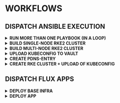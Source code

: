 # WORKFLOWS

## DISPATCH ANSIBLE EXECUTION

<details><summary><b>RUN MORE THAN ONE PLAYBOOK (IN A LOOP)</b></summary>

| NAME              | DESCRIPTION               | EXAMPLES                                                                            |
|-------------------|---------------------------|-------------------------------------------------------------------------------------|
| INVENTORY         | inventory file as string  | manager-proxmox-dev.labul.sva.de |
| PLAYBOOK NAME     | name/path of playbook     | sthings.base_os.setup, sthings.container.tools                                                           |
| EXTRA VARS        | ansible vars (extra vars) |  |
| PRIVATE KEY       | vault secret path         | ssh/data/sthings:privateKey                                                         |
| REQUIREMENTS FILE | path to requirements file | ansible/requirements.yaml                                                           |

</details>

<details><summary><b>BUILD SINGLE-NODE RKE2 CLUSTER</b></summary>

| NAME              | DESCRIPTION               | EXAMPLES                                                                            |
|-------------------|---------------------------|-------------------------------------------------------------------------------------|
| INVENTORY         | inventory file as string  | [initial_master_node]+manager-proxmox-dev.labul.sva.de+[additional_master_nodes]    |
| PLAYBOOK NAME     | name/path of playbook     | sthings.deploy_rke.rke2                                                             |
| EXTRA VARS        | ansible vars (extra vars) | -e cluster_setup=singlenode -e rke2_k8s_version=1.28.9 -e rke2_release_kind=rke2r1 |
| PRIVATE KEY       | vault secret path         | ssh/data/sthings:privateKey                                                         |
| REQUIREMENTS FILE | path to requirements file | ansible/requirements.yaml                                                           |

</details>

<details><summary><b>BUILD MULTI-NODE RKE2 CLUSTER</b></summary>

| NAME              | DESCRIPTION               | EXAMPLES                                                                            |
|-------------------|---------------------------|-------------------------------------------------------------------------------------|
| INVENTORY         | inventory file as string  | [initial_master_node]+manager-proxmox-dev.labul.sva.de+[additional_master_nodes]+manager-proxmox-dev-2.labul.sva.de+manager-proxmox-dev-3.labul.sva.de+    |
| PLAYBOOK NAME     | name/path of playbook     | sthings.deploy_rke.rke2                                                             |
| EXTRA VARS        | ansible vars (extra vars) | -e cluster_setup=multinode |
| PRIVATE KEY       | vault secret path         | ssh/data/sthings:privateKey                                                         |
| REQUIREMENTS FILE | path to requirements file | ansible/requirements.yaml                                                           |

</details>

<details><summary><b>UPLOAD KUBECONFIG TO VAULT</b></summary>

| NAME              | DESCRIPTION               | EXAMPLES                                                                            |
|-------------------|---------------------------|-------------------------------------------------------------------------------------|
| INVENTORY         | inventory file as string  | [initial_master_node]+sandiego2.labul.sva.de+ |
| PLAYBOOK NAME     | name/path of playbook     | ansible/playbooks/upload-kubeconfig-vault.yaml |
| EXTRA VARS        | ansible vars (extra vars) | -e kubeconfig_path=/etc/rancher/rke2/rke2.yaml -e secret_path_kubeconfig=kubeconfigs -e cluster_name=sandiego2 -e target_host=sandiego2 |
| PRIVATE KEY       | vault secret path         | ssh/data/sthings:privateKey                                                         |
| REQUIREMENTS FILE | path to requirements file | ansible/requirements.yaml                                                           |

</details>

<details><summary><b>CREATE PDNS-ENTRY</b></summary>

| NAME              | DESCRIPTION               | EXAMPLES                                                                            |
|-------------------|---------------------------|-------------------------------------------------------------------------------------|
| INVENTORY         | inventory file as string  | localhost |
| PLAYBOOK NAME     | name/path of playbook     | ansible/playbooks/pdns-ingress-entry.yaml |
| EXTRA VARS        | ansible vars (extra vars) | -e hostname=losangeles5 -e ip_address=10.31.103.19 -e entry_zone=sthings-vsphere.labul.sva.de. -e pdns_url=https://pdns-vsphere.labul.sva.de:8443 |
| PRIVATE KEY       | vault secret path         | ssh/data/sthings:privateKey                                                         |
| REQUIREMENTS FILE | path to requirements file | ansible/requirements.yaml                                                           |

</details>

<details><summary><b>CREATE RKE CLUSTER + UPLOAD OF KUBECONFIG</b></summary>

| NAME              | DESCRIPTION               | EXAMPLES                                                                            |
|-------------------|---------------------------|-------------------------------------------------------------------------------------|
| INVENTORY         | inventory file as string  | [initial_master_node]+fluxdev-2.labul.sva.de+[additional_master_nodes]+fluxdev-2-2.labul.sva.de+fluxdev-3.labul.sva.de+ |
| PLAYBOOK NAME     | name/path of playbook     | sthings.deploy_rke.rke2,ansible/playbooks/upload-kubeconfig-vault.yaml |
| EXTRA VARS        | ansible vars (extra vars) | -e cluster_setup=multinode -e kubeconfig_path=/etc/rancher/rke2/rke2.yaml -e secret_path_kubeconfig=kubeconfigs -e cluster_name=fluxdev-2 -e target_host=fluxdev-2 -e rke2_k8s_version=1.28.9 -e rke2_release_kind=rke2r1 |
| PRIVATE KEY       | vault secret path         | ssh/data/sthings:privateKey                                                         |
| REQUIREMENTS FILE | path to requirements file | ansible/requirements.yaml                                                           |

</details>


## DISPATCH FLUX APPS

<details><summary><b>DEPLOY BASE INFRA</b></summary>

| NAME              | DESCRIPTION               | EXAMPLES                                                                            |
|-------------------|---------------------------|-------------------------------------------------------------------------------------|
| CLUSTER-NAME      | name of target flux cluster | sandiego2 |
| APPS              | name of flux apps           | longhorn; nfs-csi; metallb; ingress-nginx; cert-manager |
| VALUES            | app/cluster specific values | metallbIPRange=10.31.103.19-10.31.103.20 |

</details>


<details><summary><b>DEPLOY APP</b></summary>

| NAME              | DESCRIPTION               | EXAMPLES                                                                            |
|-------------------|---------------------------|-------------------------------------------------------------------------------------|
| CLUSTER-NAME      | name of target flux cluster | sandiego2 |
| APP-NAMES         | name of flux apps | zot; openebs |
| VALUES            | app/cluster specific values | clusterIngressDomain=sandiego2.sthings-vsphere.labul.sva.de, clusterStorageClass=nfs4-csi |

# CICD CLUSTER

| NAME              | DESCRIPTION               | EXAMPLES                                                                            |
|-------------------|---------------------------|-------------------------------------------------------------------------------------|
| CLUSTER-NAME      | name of target flux cluster | sandiego2 |
| APP-NAMES         | name of flux apps | tekton; openebs; nfs-csi; gitlab-runner; flux-notifications; gh-arc; gh-arc; gh-rss |
| VALUES            | app/cluster specific values | fluxRepoURL=https://github.com/stuttgart-things/stuttgart-things, ghRSSRepository=kaeffken, ghRSSGitHubURL=https://github.com/stuttgart-things/kaeffken |


</details>
